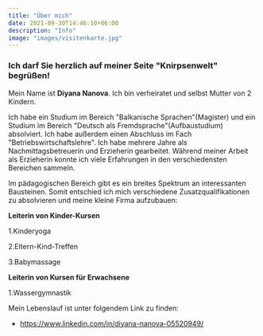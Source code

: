 ```yaml
---
title: "Über mich"
date: 2021-09-30T14:46:10+06:00
description: "Info"
image: "images/visitenkarte.jpg"
---
```


### Ich darf Sie herzlich auf meiner Seite "Knirpsenwelt" begrüßen!

Mein Name ist **Diyana Nanova**.
Ich bin verheiratet und selbst Mutter von 2 Kindern.



Ich habe ein Studium im Bereich "Balkanische Sprachen"(Magister) und ein Studium im Bereich "Deutsch als Fremdsprache"(Aufbaustudium) absolviert. Ich habe außerdem einen Abschluss im Fach "Betriebswirtschaftslehre". Ich habe mehrere Jahre als Nachmittagsbetreuerin und Erzieherin gearbeitet.
Während meiner Arbeit als Erzieherin konnte ich viele Erfahrungen in den verschiedensten Bereichen sammeln.

Im pädagogischen Bereich gibt es ein breites Spektrum an interessanten Bausteinen. Somit entschied ich mich verschiedene Zusatzqualifikationen zu absolvieren und meine kleine Firma aufzubauen:

**Leiterin von Kinder-Kursen**

  1.Kinderyoga
  
  2.Eltern-Kind-Treffen
  
  3.Babymassage
  
**Leiterin von Kursen für Erwachsene**
  
  1.Wassergymnastik

Mein Lebenslauf ist unter folgendem Link zu finden:
* https://www.linkedin.com/in/diyana-nanova-05520949/
